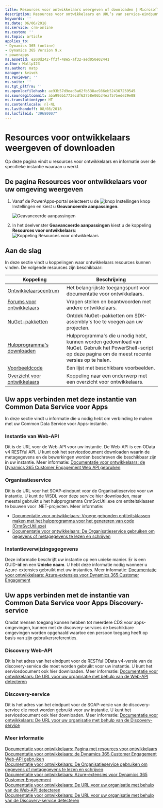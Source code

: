 ```yaml
---
title: Resources voor ontwikkelaars weergeven of downloaden | MicrosoftDocs
description: Resources voor ontwikkelaars en URL’s van service-eindpunten zoeken
keywords: ''
ms.date: 06/06/2018
ms.service: crm-online
ms.custom: ''
ms.topic: article
applies_to:
- Dynamics 365 (online)
- Dynamics 365 Version 9.x
- powerapps
ms.assetid: e200d242-ff3f-48e5-af32-aed050e02441
author: Mattp123
ms.author: matp
manager: kvivek
ms.reviewer: ''
ms.suite: ''
ms.tgt_pltfrm: ''
ms.openlocfilehash: ae93b57d9ead3a62fb538ae986eb524367259545
ms.sourcegitcommit: aba996b1773ecdf62758e06b34eaf57bede29e08
ms.translationtype: HT
ms.contentlocale: nl-NL
ms.lasthandoff: 08/08/2018
ms.locfileid: "39680007"
---
```

<!-- TODO: The Developer Resources page have to be updated to match this page -->

# <a name="view-or-download-developer-resources"></a>Resources voor ontwikkelaars weergeven of downloaden

Op deze pagina vindt u resources voor ontwikkelaars en informatie over de specifieke instantie waaraan u werkt. 

## <a name="view-the-developer-resources-page-for-your-environment"></a>De pagina Resources voor ontwikkelaars voor uw omgeving weergeven

1. Vanaf de PowerApps-portal selecteert u de ![knop Instellingen](../../administrator/media/settings-button-nav-bar.png) knop Instellingen en kiest u **Geavanceerde aanpassingen**.

    ![Geavanceerde aanpassingen](media/advanced-customizations-menu.png)

1. In het deelvenster **Geavanceerde aanpassingen** kiest u de koppeling **Resources voor ontwikkelaars**:<br />![Koppeling Resources voor ontwikkelaars](media/developer-resources-link.png)

## <a name="getting-started"></a>Aan de slag 

In deze sectie vindt u koppelingen waar ontwikkelaars resources kunnen vinden. De volgende resources zijn beschikbaar:


|Koppeling |Beschrijving|
|---------|---------|
|[Ontwikkelaarscentrum](https://go.microsoft.com/fwlink/?LinkId=551006)|Het belangrijkste toegangspunt voor documentatie voor ontwikkelaars.|
|[Forums voor ontwikkelaars](https://go.microsoft.com/fwlink/?LinkId=550993)|Vragen stellen en beantwoorden met andere ontwikkelaars.|
|[NuGet-pakketten](https://go.microsoft.com/fwlink/?LinkId=550994)|Ontdek NuGet-pakketten om SDK-assembly's toe te voegen aan uw projecten.|
|[Hulpprogramma's downloaden](https://go.microsoft.com/fwlink/?LinkID=512122)|Hulpprogramma's die u nodig hebt, kunnen worden gedownload van NuGet. Gebruik het PowerShell-script op deze pagina om de meest recente versies op te halen.|
|[Voorbeeldcode](https://go.microsoft.com/fwlink/?LinkId=553007)|Een lijst met beschikbare voorbeelden.|
|[Overzicht voor ontwikkelaars](https://go.microsoft.com/fwlink/?LinkId=550995)|Koppeling naar een onderwerp met een overzicht voor ontwikkelaars.|

<!-- TODO update 512122 to go to https://docs.microsoft.com/dynamics365/customer-engagement/developer/download-tools-nuget -->


## <a name="connect-your-apps-to-this-instance-of-common-data-service-for-apps"></a>Uw apps verbinden met deze instantie van Common Data Service voor Apps

In deze sectie vindt u informatie die u nodig hebt om verbinding te maken met uw Common Data Service voor Apps-instantie.

### <a name="instance-web-api"></a>Instantie van Web-API

Dit is de URL voor de Web-API voor uw instantie. De Web-API is een OData v4 RESTful API. U kunt ook het servicedocument downloaden waarin de metagegevens en de bewerkingen worden beschreven die beschikbaar zijn in uw instantie. Meer informatie: [Documentatie voor ontwikkelaars: de Dynamics 365 Customer Engagement Web API gebruiken](/dynamics365/customer-engagement/developer/use-microsoft-dynamics-365-web-api)

### <a name="organization-service"></a>Organisatieservice

Dit is de URL voor het SOAP-eindpunt voor de Organisatieservice voor uw instantie.
U kunt de WSDL voor deze service hier downloaden, maar meestal gebruikt u het hulpprogramma CrmSvcUtil.exe om entiteitsklassen te bouwen voor .NET-projecten. Meer informatie: 
- [Documentatie voor ontwikkelaars: Vroege gebonden entiteitsklassen maken met het hulpprogramma voor het genereren van code (CrmSvcUtil.exe)](/dynamics365/customer-engagement/developer/org-service/create-early-bound-entity-classes-code-generation-tool)
- [Documentatie voor ontwikkelaars: De Organisatieservice gebruiken om gegevens of metagegevens te lezen en schrijven](/dynamics365/customer-engagement/developer/org-service/use-organization-service-read-write-data-metadata)

### <a name="instance-reference-information"></a>Instantieverwijzingsgegevens

Deze informatie beschrijft uw instantie op een unieke manier. Er is een GUID-**id** en een **Unieke naam**.
U hebt deze informatie nodig wanneer u Azure-extensies gebruikt met uw instanties.
Meer informatie: [Documentatie voor ontwikkelaars: Azure-extensies voor Dynamics 365 Customer Engagement](/dynamics365/customer-engagement/developer/azure-extensions)

## <a name="connect-your-apps-to-the-common-data-service-for-apps-discovery-service"></a>Uw apps verbinden met de instantie van Common Data Service voor Apps Discovery-service

Omdat mensen toegang kunnen hebben tot meerdere CDS voor apps-omgevingen, kunnen met de discovery-services de beschikbare omgevingen worden opgehaald waartoe een persoon toegang heeft op basis van zijn gebruikersreferenties.

### <a name="discovery-web-api"></a>Discovery Web-API

Dit is het adres van het eindpunt voor de RESTful OData v4-versie van de discovery-service die moet worden gebruikt voor uw instantie. U kunt het servicedocument ook hier downloaden.
Meer informatie: [Documentatie voor ontwikkelaars: De URL voor uw organisatie met behulp van de Web-API detecteren](/dynamics365/customer-engagement/developer/webapi/discover-url-organization-web-api)


### <a name="discovery-service"></a>Discovery-service

Dit is het adres van het eindpunt voor de SOAP-versie van de discovery-service die moet worden gebruikt voor uw instantie. U kunt het servicedocument ook hier downloaden.
Meer informatie: [Documentatie voor ontwikkelaars: De URL voor uw organisatie met behulp van de Discovery-service](/dynamics365/customer-engagement/developer/org-service/discover-url-organization-organization-service)
  
### <a name="more-information"></a>Meer informatie

[Documentatie voor ontwikkelaars: Pagina met resources voor ontwikkelaars](/dynamics365/customer-engagement/developer/developer-resources-page)<br />
[Documentatie voor ontwikkelaars: de Dynamics 365 Customer Engagement Web-API gebruiken](/dynamics365/customer-engagement/developer/use-microsoft-dynamics-365-web-api)<br />
[Documentatie voor ontwikkelaars: De Organisatieservice gebruiken om gegevens of metagegevens te lezen en schrijven](/dynamics365/customer-engagement/developer/org-service/use-organization-service-read-write-data-metadata)<br />
[Documentatie voor ontwikkelaars: Azure-extensies voor Dynamics 365 Customer Engagement](/dynamics365/customer-engagement/developer/azure-extensions)<br />
[Documentatie voor ontwikkelaars: De URL voor uw organisatie met behulp van de Web-API detecteren](/dynamics365/customer-engagement/developer/webapi/discover-url-organization-web-api)<br />
[Documentatie voor ontwikkelaars: De URL voor uw organisatie met behulp van de Discovery-service detecteren](/dynamics365/customer-engagement/developer/org-service/discover-url-organization-organization-service)
  

